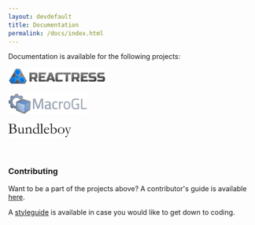 ```yaml
---
layout: devdefault
title: Documentation
permalink: /docs/index.html
---
```



Documentation is available for the following projects:

<a href="/dev/reactress/"><div class="button"><img src="/resources/images/reactress-title-96.png" height="36px"/></div></a>

<a href="/dev/macrogl/"><div class="button"><img src="/resources/images/macrogl-title-96.png" height="42px"/></div></a>

<a href="/dev/bundleboy/"><div class="button"><img src="/resources/images/bundleboy-title-96.png" height="32px"/></div></a>

<br/>


### Contributing

Want to be a part of the projects above?
A contributor's guide is available [here](/dev/contribute/).

A [styleguide](/dev/styleguide/) is available in case you would like to get down to coding.


